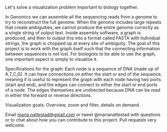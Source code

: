 Let's solve a visualization problem important to biology together. 

In Genomics we can assemble all the sequencing reads from a genome to try to reconstruct the full genome. When the genome includes large repeats that create ambiguities, we cannot produce the entire genome correctly as a single string of output text. Inside assembly software, a graph is produced, and then to output this into a format called FASTA with individual strings, the graph is chopped up at every site of ambiguity. 
The goal of this project is to work with the graph itself such that the connecting information between sequences is not lost. For biologists to be able to use the graph, one important aspect is simply to visualize it. 

Specifications for the graph:
Each node is a sequence of DNA (made up of A,T,C,G). It can have connections on either the start or end of the sequence, meaning it is useful to represent the graph with each node having two ports (start and end), and the edges can connect to either the start or end ports of a node. The edges themselves are undirected because DNA can be read in either the forward or reverse directions. 

Visualization goals:
Overview, zoom and filter, details on demand. 

 
Email maria.nattestad@gmail.com or tweet @marianattestad with questions or to chat about how you can contribute to this project. 
Pull requests very welcome. 

